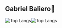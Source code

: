## Gabriel Baliero👋

![Top Langs](https://github-readme-stats.vercel.app/api/top-langs/?username=GabBaliero&hide_progress=true)![Top Langs](https://github-readme-stats.vercel.app/api/top-langs/?username=GabBaliero&hide_progress=true)

